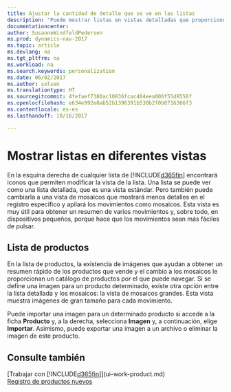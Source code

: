 ```yaml
---
title: Ajustar la cantidad de detalle que se ve en las listas
description: "Puede mostrar listas en vistas detalladas que proporcionen más información o como mosaicos que sean fáciles de analizar visualmente."
documentationcenter: 
author: SusanneWindfeldPedersen
ms.prod: dynamics-nav-2017
ms.topic: article
ms.devlang: na
ms.tgt_pltfrm: na
ms.workload: na
ms.search.keywords: personalization
ms.date: 06/02/2017
ms.author: solsen
ms.translationtype: HT
ms.sourcegitcommit: 4fefaef7380ac10836fcac404eea006f55d8556f
ms.openlocfilehash: e634e992e8ab52b1396391b530b2f0b8716366f3
ms.contentlocale: es-es
ms.lasthandoff: 10/16/2017

---
```

# <a name="displaying-lists-in-different-ways"></a>Mostrar listas en diferentes vistas
En la esquina derecha de cualquier lista de [!INCLUDE[d365fin](includes/d365fin_md.md)] encontrará iconos que permiten modificar la vista de la lista. Una lista se puede ver como una lista detallada, que es una vista estándar. Pero también puede cambiarla a una vista de mosaicos que mostrará menos detalles en el registro específico y apilará los movimientos como mosaicos. Esta vista es muy útil para obtener un resumen de varios movimientos y, sobre todo, en dispositivos pequeños, porque hace que los movimientos sean más fáciles de pulsar.

## <a name="items-list"></a>Lista de productos
En la lista de productos, la existencia de imágenes que ayudan a obtener un resumen rápido de los productos que vende y el cambio a los mosaicos le proporcionan un catálogo de productos por el que puede navegar. Si se define una imagen para un producto determinado, existe otra opción entre la lista detallada y los mosaicos: la vista de mosaicos grandes. Esta vista muestra imágenes de gran tamaño para cada movimiento.

Puede importar una imagen para un determinado producto si accede a la ficha **Producto** y, a la derecha, selecciona **Imagen** y, a continuación, elige **Importar**. Asimismo, puede exportar una imagen a un archivo o eliminar la imagen de este producto.  

## <a name="see-also"></a>Consulte también
[Trabajar con [!INCLUDE[d365fin](includes/d365fin_md.md)]](ui-work-product.md)  
[Registro de productos nuevos](inventory-how-register-new-items.md)  

